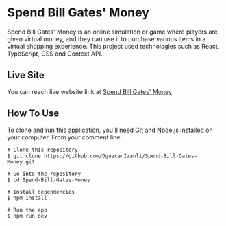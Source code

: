 # Spend Bill Gates' Money

Spend Bill Gates' Money is an online simulation or game where players are given virtual money, and they can use it to purchase various items in a virtual shopping experience. This project used technologies such as React, TypeScript, CSS and Context API.

## Live Site
You can reach live website link at [Spend Bill Gates' Money](https://billgatesmoney.netlify.app/)

## How To Use
To clone and run this application, you'll need [Git](https://git-scm.com/) and [Node.js](https://nodejs.org/en) installed on your computer.
From your comment line:

```
# Clone this repository
$ git clone https://github.com/OguzcanIzanli/Spend-Bill-Gates-Money.git

# Go into the repository
$ cd Spend-Bill-Gates-Money

# Install dependencies
$ npm install

# Run the app
$ npm run dev
```